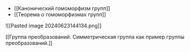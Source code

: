 - [[Канонический гомоморфизм групп]]
- [[Теорема о гомоморфизмах групп]]




![[Pasted image 20240623144134.png]]




[[Группа преобразований. Симметрическая группа как пример группы преобразований.]]